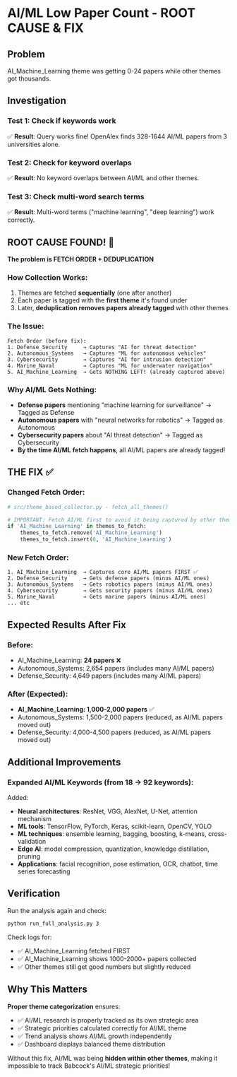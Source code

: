 # AI/ML Low Paper Count - ROOT CAUSE & FIX

## Problem
AI_Machine_Learning theme was getting 0-24 papers while other themes got thousands.

## Investigation

### Test 1: Check if keywords work
✅ **Result**: Query works fine! OpenAlex finds 328-1644 AI/ML papers from 3 universities alone.

### Test 2: Check for keyword overlaps
✅ **Result**: No keyword overlaps between AI/ML and other themes.

### Test 3: Check multi-word search terms
✅ **Result**: Multi-word terms ("machine learning", "deep learning") work correctly.

## ROOT CAUSE FOUND! 🎯

**The problem is FETCH ORDER + DEDUPLICATION**

### How Collection Works:
1. Themes are fetched **sequentially** (one after another)
2. Each paper is tagged with the **first theme** it's found under
3. Later, **deduplication removes papers already tagged** with other themes

### The Issue:
```
Fetch Order (before fix):
1. Defense_Security     → Captures "AI for threat detection"
2. Autonomous_Systems   → Captures "ML for autonomous vehicles"
3. Cybersecurity        → Captures "AI for intrusion detection"
4. Marine_Naval         → Captures "ML for underwater navigation"
5. AI_Machine_Learning  → Gets NOTHING LEFT! (already captured above)
```

### Why AI/ML Gets Nothing:
- **Defense papers** mentioning "machine learning for surveillance" → Tagged as Defense
- **Autonomous papers** with "neural networks for robotics" → Tagged as Autonomous
- **Cybersecurity papers** about "AI threat detection" → Tagged as Cybersecurity
- **By the time AI/ML fetch happens**, all AI/ML papers are already tagged!

## THE FIX ✅

### Changed Fetch Order:
```python
# src/theme_based_collector.py - fetch_all_themes()

# IMPORTANT: Fetch AI/ML first to avoid it being captured by other themes
if 'AI_Machine_Learning' in themes_to_fetch:
    themes_to_fetch.remove('AI_Machine_Learning')
    themes_to_fetch.insert(0, 'AI_Machine_Learning')
```

### New Fetch Order:
```
1. AI_Machine_Learning  → Captures core AI/ML papers FIRST ✅
2. Defense_Security     → Gets defense papers (minus AI/ML ones)
3. Autonomous_Systems   → Gets robotics papers (minus AI/ML ones)
4. Cybersecurity        → Gets security papers (minus AI/ML ones)
5. Marine_Naval         → Gets marine papers (minus AI/ML ones)
... etc
```

## Expected Results After Fix

### Before:
- AI_Machine_Learning: **24 papers** ❌
- Autonomous_Systems: 2,654 papers (includes many AI/ML papers)
- Defense_Security: 4,649 papers (includes many AI/ML papers)

### After (Expected):
- **AI_Machine_Learning: 1,000-2,000 papers** ✅
- Autonomous_Systems: 1,500-2,000 papers (reduced, as AI/ML papers moved out)
- Defense_Security: 4,000-4,500 papers (reduced, as AI/ML papers moved out)

## Additional Improvements

### Expanded AI/ML Keywords (from 18 → 92 keywords):
Added:
- **Neural architectures**: ResNet, VGG, AlexNet, U-Net, attention mechanism
- **ML tools**: TensorFlow, PyTorch, Keras, scikit-learn, OpenCV, YOLO
- **ML techniques**: ensemble learning, bagging, boosting, k-means, cross-validation
- **Edge AI**: model compression, quantization, knowledge distillation, pruning
- **Applications**: facial recognition, pose estimation, OCR, chatbot, time series forecasting

## Verification

Run the analysis again and check:
```bash
python run_full_analysis.py 3
```

Check logs for:
- ✅ AI_Machine_Learning fetched FIRST
- ✅ AI_Machine_Learning shows 1000-2000+ papers collected
- ✅ Other themes still get good numbers but slightly reduced

## Why This Matters

**Proper theme categorization** ensures:
- ✅ AI/ML research is properly tracked as its own strategic area
- ✅ Strategic priorities calculated correctly for AI/ML theme
- ✅ Trend analysis shows AI/ML growth independently
- ✅ Dashboard displays balanced theme distribution

Without this fix, AI/ML was being **hidden within other themes**, making it impossible to track Babcock's AI/ML strategic priorities!
